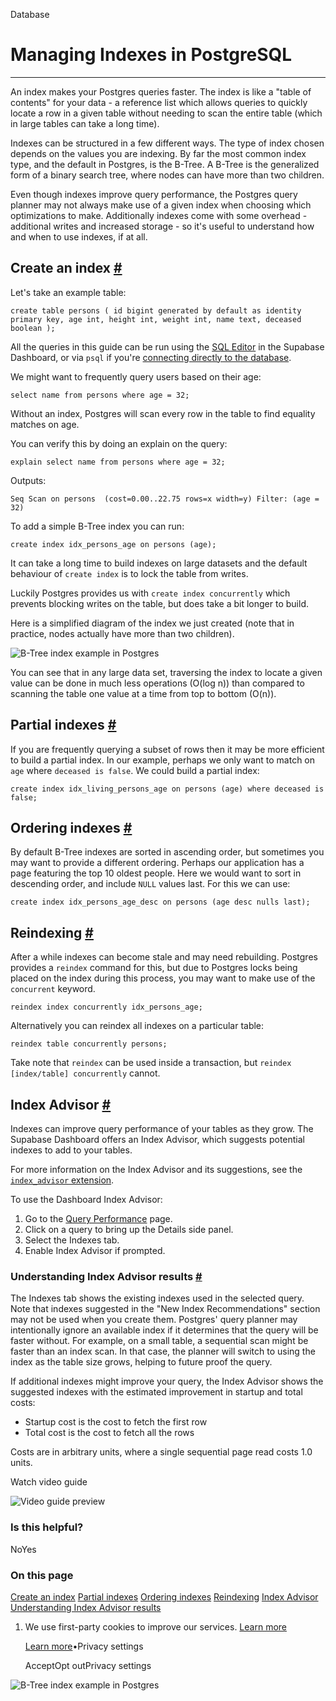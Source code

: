 Database

# Managing Indexes in PostgreSQL

* * *

An index makes your Postgres queries faster. The index is like a "table of contents" for your data - a reference list which allows queries to quickly locate a row in a given table without needing to scan the entire table (which in large tables can take a long time).

Indexes can be structured in a few different ways. The type of index chosen depends on the values you are indexing. By far the most common index type, and the default in Postgres, is the B-Tree. A B-Tree is the generalized form of a binary search tree, where nodes can have more than two children.

Even though indexes improve query performance, the Postgres query planner may not always make use of a given index when choosing which optimizations to make. Additionally indexes come with some overhead - additional writes and increased storage - so it's useful to understand how and when to use indexes, if at all.

## Create an index [\#](https://supabase.com/docs/guides/database/postgres/indexes\#create-an-index)

Let's take an example table:

`
create table persons (
id bigint generated by default as identity primary key,
age int,
height int,
weight int,
name text,
deceased boolean
);
`

All the queries in this guide can be run using the [SQL Editor](https://supabase.com/dashboard/project/_/sql) in the Supabase Dashboard, or via `psql` if you're [connecting directly to the database](https://supabase.com/docs/guides/database/connecting-to-postgres#direct-connections).

We might want to frequently query users based on their age:

`
select name from persons where age = 32;
`

Without an index, Postgres will scan every row in the table to find equality matches on age.

You can verify this by doing an explain on the query:

`
explain select name from persons where age = 32;
`

Outputs:

`
Seq Scan on persons  (cost=0.00..22.75 rows=x width=y)
Filter: (age = 32)
`

To add a simple B-Tree index you can run:

`
create index idx_persons_age on persons (age);
`

It can take a long time to build indexes on large datasets and the default behaviour of `create index` is to lock the table from writes.

Luckily Postgres provides us with `create index concurrently` which prevents blocking writes on the table, but does take a bit longer to build.

Here is a simplified diagram of the index we just created (note that in practice, nodes actually have more than two children).

![B-Tree index example in Postgres](https://supabase.com/docs/_next/image?url=%2Fdocs%2Fimg%2Fdatabase%2Fmanaging-indexes%2Fcreating-indexes--light.png&w=3840&q=75&dpl=dpl_9xAnUGkSbk4dufV62sNRezafXykJ)

You can see that in any large data set, traversing the index to locate a given value can be done in much less operations (O(log n)) than compared to scanning the table one value at a time from top to bottom (O(n)).

## Partial indexes [\#](https://supabase.com/docs/guides/database/postgres/indexes\#partial-indexes)

If you are frequently querying a subset of rows then it may be more efficient to build a partial index. In our example, perhaps we only want to match on `age` where `deceased is false`. We could build a partial index:

`
create index idx_living_persons_age on persons (age)
where deceased is false;
`

## Ordering indexes [\#](https://supabase.com/docs/guides/database/postgres/indexes\#ordering-indexes)

By default B-Tree indexes are sorted in ascending order, but sometimes you may want to provide a different ordering. Perhaps our application has a page featuring the top 10 oldest people. Here we would want to sort in descending order, and include `NULL` values last. For this we can use:

`
create index idx_persons_age_desc on persons (age desc nulls last);
`

## Reindexing [\#](https://supabase.com/docs/guides/database/postgres/indexes\#reindexing)

After a while indexes can become stale and may need rebuilding. Postgres provides a `reindex` command for this, but due to Postgres locks being placed on the index during this process, you may want to make use of the `concurrent` keyword.

`
reindex index concurrently idx_persons_age;
`

Alternatively you can reindex all indexes on a particular table:

`
reindex table concurrently persons;
`

Take note that `reindex` can be used inside a transaction, but `reindex [index/table] concurrently` cannot.

## Index Advisor [\#](https://supabase.com/docs/guides/database/postgres/indexes\#index-advisor)

Indexes can improve query performance of your tables as they grow. The Supabase Dashboard offers an Index Advisor, which suggests potential indexes to add to your tables.

For more information on the Index Advisor and its suggestions, see the [`index_advisor` extension](https://supabase.com/docs/guides/database/extensions/index_advisor).

To use the Dashboard Index Advisor:

1. Go to the [Query Performance](https://supabase.com/dashboard/project/_/advisors/query-performance) page.
2. Click on a query to bring up the Details side panel.
3. Select the Indexes tab.
4. Enable Index Advisor if prompted.

### Understanding Index Advisor results [\#](https://supabase.com/docs/guides/database/postgres/indexes\#understanding-index-advisor-results)

The Indexes tab shows the existing indexes used in the selected query. Note that indexes suggested in the "New Index Recommendations" section may not be used when you create them. Postgres' query planner may intentionally ignore an available index if it determines that the query will be faster without. For example, on a small table, a sequential scan might be faster than an index scan. In that case, the planner will switch to using the index as the table size grows, helping to future proof the query.

If additional indexes might improve your query, the Index Advisor shows the suggested indexes with the estimated improvement in startup and total costs:

- Startup cost is the cost to fetch the first row
- Total cost is the cost to fetch all the rows

Costs are in arbitrary units, where a single sequential page read costs 1.0 units.

Watch video guide

![Video guide preview](https://supabase.com/docs/_next/image?url=https%3A%2F%2Fimg.youtube.com%2Fvi%2FbBu_V8CfWgM%2F0.jpg&w=3840&q=75&dpl=dpl_9xAnUGkSbk4dufV62sNRezafXykJ)

### Is this helpful?

NoYes

### On this page

[Create an index](https://supabase.com/docs/guides/database/postgres/indexes#create-an-index) [Partial indexes](https://supabase.com/docs/guides/database/postgres/indexes#partial-indexes) [Ordering indexes](https://supabase.com/docs/guides/database/postgres/indexes#ordering-indexes) [Reindexing](https://supabase.com/docs/guides/database/postgres/indexes#reindexing) [Index Advisor](https://supabase.com/docs/guides/database/postgres/indexes#index-advisor) [Understanding Index Advisor results](https://supabase.com/docs/guides/database/postgres/indexes#understanding-index-advisor-results)

1. We use first-party cookies to improve our services. [Learn more](https://supabase.com/privacy#8-cookies-and-similar-technologies-used-on-our-european-services)



   [Learn more](https://supabase.com/privacy#8-cookies-and-similar-technologies-used-on-our-european-services)•Privacy settings





   AcceptOpt outPrivacy settings


![B-Tree index example in Postgres](https://supabase.com/docs/_next/image?url=%2Fdocs%2Fimg%2Fdatabase%2Fmanaging-indexes%2Fcreating-indexes--light.png&w=3840&q=75&dpl=dpl_9xAnUGkSbk4dufV62sNRezafXykJ)